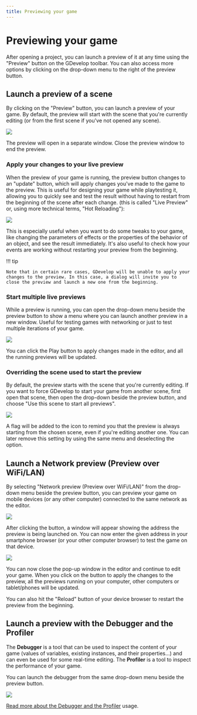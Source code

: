 ```yaml
---
title: Previewing your game
---
```

# Previewing your game

After opening a project, you can launch a preview of it at any time using the "Preview" button on the GDevelop toolbar. You can also access more options by clicking on the drop-down menu to the right of the preview button.

## Launch a preview of a scene

By clicking on the "Preview" button, you can launch a preview of your game. By default, the preview will start with the scene that you're currently editing (or from the first scene if you've not opened any scene).

![](/gdevelop5/interface/preview/pasted/20230313-204127.png)

The preview will open in a separate window. Close the preview window to end the preview.

### Apply your changes to your live preview

When the preview of your game is running, the preview button changes to an "update" button, which will apply changes you've made to the game to the preview. This is useful for designing your game while playtesting it, allowing you to quickly see and test the result without having to restart from the beginning of the scene after each change. (this is called "Live Preview" or, using more technical terms, "Hot Reloading"):

![](/gdevelop5/interface/preview/pasted/20230313-204759.png)

This is especially useful when you want to do some tweaks to your game, like changing the parameters of effects or the properties of the behavior of an object, and see the result immediately. It's also useful to check how your events are working without restarting your preview from the beginning.

!!! tip

    Note that in certain rare cases, GDevelop will be unable to apply your changes to the preview. In this case, a dialog will invite you to close the preview and launch a new one from the beginning.

### Start multiple live previews

While a preview is running, you can open the drop-down menu beside the preview button to show a menu where you can launch another preview in a new window. Useful for testing games with networking or just to test multiple iterations of your game.

![](/gdevelop5/interface/preview/pasted/20230313-205315.png)

You can click the Play button to apply changes made in the editor, and all the running previews will be updated.

### Overriding the scene used to start the preview

By default, the preview starts with the scene that you're currently editing. If you want to force GDevelop to start your game from another scene, first open that scene, then open the drop-down beside the preview button, and choose "Use this scene to start all previews".

![](/gdevelop5/interface/preview/pasted/20230313-205620.png)

A flag will be added to the icon to remind you that the preview is always starting from the chosen scene, even if you're editing another one. You can later remove this setting by using the same menu and deselecting the option.

## Launch a Network preview (Preview over WiFi/LAN)

By selecting "Network preview (Preview over WiFi/LAN)" from the drop-down menu beside the preview button, you can preview your game on mobile devices (or any other computer) connected to the same network as the editor.

![](/gdevelop5/interface/preview/pasted/20230313-210315.png)

After clicking the button, a window will appear showing the address the preview is being launched on. You can now enter the given address in your smartphone browser (or your other computer browser) to test the game on that device.

![](/gdevelop5/interface/preview/pasted/20230313-210104.png)

You can now close the pop-up window in the editor and continue to edit your game. When you click on the button to apply the changes to the preview, all the previews running on your computer, other computers or tablet/phones will be updated.

You can also hit the "Reload" button of your device browser to restart the preview from the beginning.


## Launch a preview with the Debugger and the Profiler

The **Debugger** is a tool that can be used to inspect the content of your game (values of variables, existing instances, and their properties...) and can even be used for some real-time editing. The **Profiler** is a tool to inspect the performance of your game.

You can launch the debugger from the same drop-down menu beside the preview button.

![](/gdevelop5/interface/preview/pasted/20230313-210917.png)

[Read more about the Debugger and the Profiler](/gdevelop5/interface/debugger)  usage.